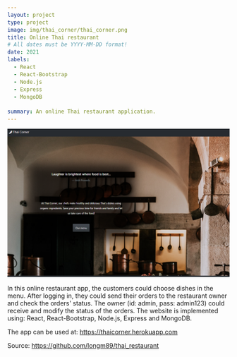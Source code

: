 ```yaml
---
layout: project
type: project
image: img/thai_corner/thai_corner.png
title: Online Thai restaurant
# All dates must be YYYY-MM-DD format!
date: 2021
labels:
  - React
  - React-Bootstrap
  - Node.js
  - Express
  - MongoDB

summary: An online Thai restaurant application.
---
```


<img class="img-fluid" src="../img/thai_corner/thai_corner.png">

In this online restaurant app, the customers could choose dishes in the menu. After logging in, they could send their orders to the restaurant owner and check the orders' status. The owner (id: admin, pass: admin123) could receive and modify the status of the orders. The website is implemented using: React, React-Bootstrap, Node.js, Express and MongoDB. 

The app can be used at: <a href = "https://thaicorner.herokuapp.com/" target="_blank">https://thaicorner.herokuapp.com</a>

Source: <a href="https://github.com/longm89/thai_restaurant" target="_blank"> https://github.com/longm89/thai_restaurant </a>
